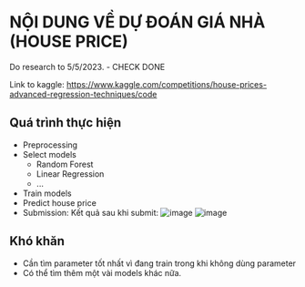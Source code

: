 # NỘI DUNG VỀ DỰ ĐOÁN GIÁ NHÀ (HOUSE PRICE)

Do research to 5/5/2023. - CHECK DONE

Link to kaggle: https://www.kaggle.com/competitions/house-prices-advanced-regression-techniques/code

## Quá trình thực hiện
- Preprocessing
- Select models
    - Random Forest
    - Linear Regression
    - ...
- Train models
- Predict house price
- Submission: Kết quả sau khi submit:
![image](https://user-images.githubusercontent.com/94270107/235865676-8ed3f5ae-6d23-403e-ab37-22d07d5030d4.png)
![image](https://user-images.githubusercontent.com/94270107/235865600-13111362-a3f0-4771-82fd-fdff470490e5.png)
## Khó khăn
- Cần tìm parameter tốt nhất vì đang train trong khi không dùng parameter
- Có thể tìm thêm một vài models khác nữa.
